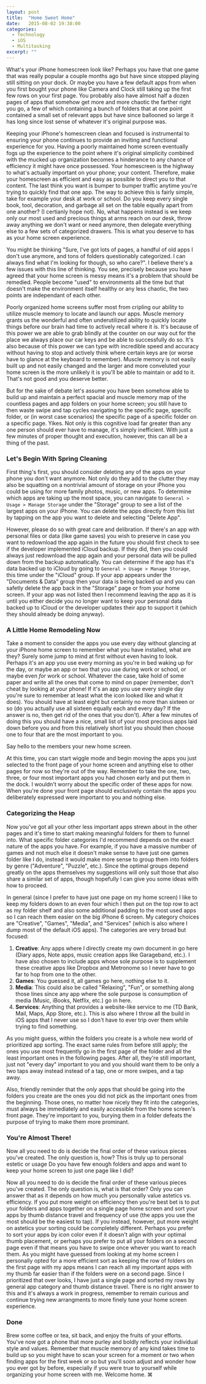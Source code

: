 ```yaml
---
layout: post
title:  "Home Sweet Home"
date:   2015-08-02 19:38:00
categories:
  - Technology
  - iOS
  - Multitasking
excerpt: ""
---
```


What's your iPhone homescreen look like? Perhaps you have that one game that was really popular a couple months ago but have since stopped playing still sitting on your dock. Or maybe you have a few default apps from when you first bought your phone like Camera and Clock still taking up the first few rows on your first page. You probably also have almost half a dozen pages of apps that somehow get more and more chaotic the farther right you go, a few of which containing a bunch of folders that at one point contained a small set of relevant apps but have since ballooned so large it has long since lost sense of whatever it's original purpose was.

Keeping your iPhone's homescreen clean and focused is instrumental to ensuring your phone continues to provide an inviting and functional experience for you. Having a poorly maintained home screen eventually fogs up the experience to the point where it's original simplicity combined with the mucked up organization becomes a hinderance to any chance of efficiency it might have once possessed. Your homescreen is the highway to what's actually important on your phone; your content. Therefore, make your homescreen as efficient and easy as possible to direct you to that content. The last think you want is bumper to bumper traffic anytime you're trying to quickly find that one app. The way to achieve this is fairly simple, take for example your desk at work or school. Do you keep every single book, tool, decoration, and garbage all set on the table equally apart from one another? (I certianly hope not). No, what happens instead is we keep only our most used and precious things at arms reach on our desk, throw away anything we don't want or need anymore, then delegate everything else to a few sets of categorized drawers. This is what you deserve to has as your home screen experience.

You might be thinking "Sure, I've got lots of pages, a handful of old apps I don't use anymore, and tons of folders questionably categorized. I can always find what I'm looking for though, so who care?". I believe there's a few issues with this line of thinking. You see, precisely because you have agreed that your home screen is messy means it's a problem that should be remedied. People become "used" to environments all the time but that doesn't make the environment itself healthy or any less chaotic, the two points are independant of each other.

Poorly organized home screens suffer most from cripling our ability to utilize muscle memory to locate and launch our apps. Muscle memory grants us the wonderful and often underutilized ability to quickly locate things before our brain had time to actively recall where it is. It's because of this power we are able to grab blindly at the counter on our way out for the place we always place our car keys and be able to successfully do so. It's also because of this power we can type with incredible speed and accuracy without having to stop and actively think where certain keys are (or worse have to glance at the keyboard to remember). Muscle memory is not easily built up and not easily changed and the larger and more conveluted your home screen is the more unlikely it is you'll be able to maintain or add to it. That's not good and you deserve better.

But for the sake of debate let's assume you have been somehow able to build up and maintain a perfect spacial and muscle memory map of the countless pages and app folders on your home screen; you still have to then waste swipe and tap cycles navigating to the specific page, specific folder, or (in worst case scenarios) the specific page of a specific folder on a specific page. Yikes. Not only is this cognitive load far greater than any one person should ever have to manage, it's simply inefficient. With just a few minutes of proper thought and execution, however, this can all be a thing of the past.

### Let's Begin With Spring Cleaning

First thing's first, you should consider deleting any of the apps on your phone you don't want anymore. Not only do they add to the clutter they may also be squatting on a nontrivial amount of storage on your iPhone you could be using for more family photos, music, or new apps. To determine which apps are taking up the most space, you can navigate to `General > Usage > Manage Storage` under the "Storage" group to see a list of the largest apps on your iPhone. You can delete the apps directly from this list by tapping on the app you want to delete and selecting "Delete App".

However, please do so with great care and delibration. If there's an app with personal files or data (like game saves) you wish to preserve in case you want to redownload the app again in the future you should first check to see if the developer implemented iCloud backup. If they did, then you could always just redownload the app again and your personal data will be pulled down from the backup automatically. You can determine if the app has it's data backed up to iCloud by going to `General > Usage > Manage Storage`, this time under the "iCloud" group. If your app appears under the "Documents & Data" group then your data is being backed up and you can safetly delete the app back in the "Storage" page or from your home screen. If your app was not listed then I recommend leaving the app as it is until you either decide you no longer want to keep your personal data backed up to iCloud or the developer updates their app to support it (which they should already be doing anyway).

### A Little Home Remodeling Now

Take a moment to consider the apps you use every day without glancing at your iPhone home screen to remember what you have installed, what are they? Surely some jump to mind at first without even having to look. Perhaps it's an app you use every morning as you're in bed waking up for the day, or maybe an app or two that you use during work or school, or maybe even *for* work or school. Whatever the case, take hold of some paper and write all the ones that come to mind on paper (remember, don't cheat by looking at your phone! If it's an app you use every single day you're sure to remember at least what the icon looked like and what it does). You should have at least eight but certainly no more than sixteen or so (do you actually use all sixteen equally each and every day? If the answer is no, then get rid of the ones that you don't). After a few minutes of doing this you should have a nice, small list of your most precious apps laid down before you and from this relatively short list you should then choose one to four that are the most important to you.

Say hello to the members your new home screen.

At this time, you can start wiggle mode and begin moving the apps you just selected to the front page of your home screen and anything else to other pages for now so they're out of the way. Remember to take the one, two, three, or four most important apps you had chosen early and put them in the dock. I wouldn't worry about the specific order of these apps for now. When you're done your front page should exclusively contain the apps you deliberately expressed were important to you and nothing else.

### Categorizing the Heap

Now you've got all your other less important apps strewn about in the other pages and it's time to start making meaningful folders for them to funnel into. What specific folder categories I'd recommend depends on the exact nature of the apps you have. For example, if you have a massive number of games and not much else it doesn't make sense to have just one games folder like I do, instead it would make more sense to group them into folders by genre ("Adventure", "Puzzle", etc.). Since the optimal groups depend greatly on the apps themselves my suggestions will only suit those that also share a similar set of apps, though hopefully I can give you some ideas with how to proceed.

In general (since I prefer to have just one page on my home screen) I like to keep my folders down to an even four which I then put on the top row to act as my folder shelf and also some additional padding to the most used apps so I can reach them easier on the big iPhone 6 screen. My category choices are "Creative", "Games", "Media", and "Services" (which is also where I dump most of the default iOS apps). The categories are very broad but focused:

1. __Creative__: Any apps where I directly create my own document in go here (Diary apps, Note apps, music creation apps like Garageband, etc.). I have also chosen to include apps whose sole purpose is to supplement these creative apps like Dropbox and Metronome so I never have to go far to hop from one to the other.
2. __Games__: You guessed it, all games go here, nothing else to it.
3. __Media__: This could also be called "Relaxing", "Fun", or something along those lines since any app where the sole purpose is consumption of media (Music, iBooks, Netflix, etc.) go in here.
4. __Services__: Anything that provides a website-like service to me (TD Bank, Mail, Maps, App Store, etc.). This is also where I throw all the build in iOS apps that I never use so I don't have to ever trip over them while trying to find something.

As you might guess, within the folders you create is a whole new world of prioritized app sorting. The exact same rules from before still apply; the ones you use most frequently go in the first page of the folder and all the least important ones in the following pages. After all, they're still important, just not "every day" important to you and you should want them to be only a two taps away instead instead of a tap, one or more swipes, and a tap away.

Also, friendly reminder that the *only* apps that should be going into the folders you create are the ones you did not pick as the important ones from the beginning. Those ones, no matter how nicely they fit into the categories, must always be immediately and easily accessible from the home screen's front page. They're important to you, burying them in a folder defeats the purpose of trying to make them more prominant.

### You're Almost There!

Now all you need to do is decide the final order of these various pieces you've created. The only question is, how? This is truly up to personal estetic or usage Do you have few enough folders and apps and want to keep your home screen to just one page like I did?

Now all you need to do is decide the final order of these various pieces you've created. The only question is, what is that order? Only you can answer that as it depends on how much you personally value astetics vs. efficiency. If you put more weight on efficiency then you're best bet is to put your folders and apps together on a single page home screen and sort your apps by thumb distance travel and frequency of use (the apps you use the most should be the easiest to tap). If you instead, however, put more weight on astetics your sorting could be completely different. Perhaps you prefer to sort your apps by icon color even if it doesn't align with your optimal thumb placement, or perhaps you prefer to put all your folders on a second page even if that means you have to swipe once whever you want to reach them. As you might have guessed from looking at my home screen I personally opted for a more efficient sort as keeping the row of folders on the first page with my apps means I can reach all my important apps with my thumb far easier than if the folders were on a second page. Since I prioritized that over looks, I have just a single page and sorted my rows by general app category and thumb distance travel. There is no right answer to this and it's always a work in progress, remember to remain curious and continue trying new arrangments to more finely tune your home screen experience.

### Done

Brew some coffee or tea, sit back, and enjoy the fruits of your efforts. You've now got a phone that more purley and boldly reflects your individual style and values. Remember that muscle memory of any kind takes time to build up so you might have to scan your screen for a moment or two when finding apps for the first week or so but you'll soon adjust and wonder how you ever got by before, especially if you were true to yourself while organizing your home screen with me. Welcome home. ⌘